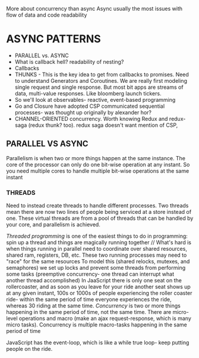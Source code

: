  More about concurrency than async
 Async usually the most issues with flow of data and code readability

# ASYNC PATTERNS
* PARALLEL vs. ASYNC
* What is callback hell? readability of nesting?
* Callbacks
*  THUNKS - This is the key idea to get from callbacks to promises. Need to understand Generators and Coroutines. We are really first modeling single request and single response. But most bit apps are streams of data, multi-value responses. Like bloomberg launch tickers.
* So we'll look at observables- reactive, event-based programming
* Go and Closure have adopted CSP communicated sequential processes- was thought up originally by alexander hor?
* CHANNEL-ORIENTED concurrency. Worth knowing Redux and redux-saga (redux thunk? too). redux saga doesn't want mention of CSP,

## PARALLEL VS ASYNC
Parallelism is when two or more things happen at the same instance. The core of the processor can only do one bit-wise operation at any instant. So you need multiple cores to handle multiple bit-wise operations at the same instant
### THREADS
Need to instead create threads to handle different processes. Two threads mean there are now two lines of people being serviced at a store instead of one. These virtual threads are from a pool of threads that can be handled by your core, and parallelism is achieved.

_Threaded programming_ is one of the easiest things to do in programming: spin up a thread and things are magically running together
// What's hard is when things running in parallel need to coordinate over shared resources, shared ram, registers, DB, etc. These two running processes may need to "race" for the same resources
To model this (shared relocks, mutexes, and semaphores) we set up locks and prevent some threads from performing some tasks (preemptive concurrency- one thread can interrupt what another thread accomplished)
In JaaScript there is only one seat on the rollercoaster, and as soon as you leave for your ride another seat shows up at any given instant, 100s or 1000s of people experiencing the roller coaster ride- within the same period of time everyone experiences the ride, whereas 30 riding at the same time. _Concurrency_ is two or more things happening in the same period of time, not the same time. There are micro-level operations and macro (make an ajax request-response, which is many micro tasks). Concurrency is multiple macro-tasks happening in the same period of time

JavaScript has the event-loop, which is like a while true loop- keep putting people on the ride.
